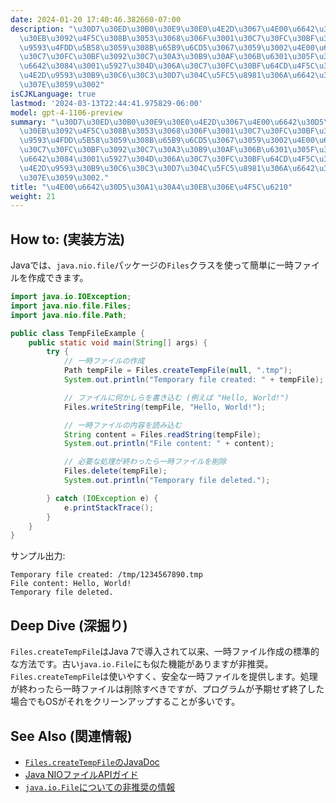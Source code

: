 ```yaml
---
date: 2024-01-20 17:40:46.382660-07:00
description: "\u30D7\u30ED\u30B0\u30E9\u30E0\u4E2D\u3067\u4E00\u6642\u30D5\u30A1\u30A4\
  \u30EB\u3092\u4F5C\u308B\u3053\u3068\u306F\u3001\u30C7\u30FC\u30BF\u3092\u77ED\u671F\
  \u9593\u4FDD\u5B58\u3059\u308B\u65B9\u6CD5\u3067\u3059\u3002\u4E00\u6642\u7684\u306A\
  \u30C7\u30FC\u30BF\u3092\u30C7\u30A3\u30B9\u30AF\u306B\u6301\u305F\u305B\u305F\u3044\
  \u6642\u3084\u3001\u5927\u304D\u306A\u30C7\u30FC\u30BF\u64CD\u4F5C\u3092\u884C\u3046\
  \u4E2D\u9593\u30B9\u30C6\u30C3\u30D7\u304C\u5FC5\u8981\u306A\u6642\u306B\u4F7F\u3044\
  \u307E\u3059\u3002"
isCJKLanguage: true
lastmod: '2024-03-13T22:44:41.975829-06:00'
model: gpt-4-1106-preview
summary: "\u30D7\u30ED\u30B0\u30E9\u30E0\u4E2D\u3067\u4E00\u6642\u30D5\u30A1\u30A4\
  \u30EB\u3092\u4F5C\u308B\u3053\u3068\u306F\u3001\u30C7\u30FC\u30BF\u3092\u77ED\u671F\
  \u9593\u4FDD\u5B58\u3059\u308B\u65B9\u6CD5\u3067\u3059\u3002\u4E00\u6642\u7684\u306A\
  \u30C7\u30FC\u30BF\u3092\u30C7\u30A3\u30B9\u30AF\u306B\u6301\u305F\u305B\u305F\u3044\
  \u6642\u3084\u3001\u5927\u304D\u306A\u30C7\u30FC\u30BF\u64CD\u4F5C\u3092\u884C\u3046\
  \u4E2D\u9593\u30B9\u30C6\u30C3\u30D7\u304C\u5FC5\u8981\u306A\u6642\u306B\u4F7F\u3044\
  \u307E\u3059\u3002."
title: "\u4E00\u6642\u30D5\u30A1\u30A4\u30EB\u306E\u4F5C\u6210"
weight: 21
---
```


## How to: (実装方法)
Javaでは、`java.nio.file`パッケージの`Files`クラスを使って簡単に一時ファイルを作成できます。

```java
import java.io.IOException;
import java.nio.file.Files;
import java.nio.file.Path;

public class TempFileExample {
    public static void main(String[] args) {
        try {
            // 一時ファイルの作成
            Path tempFile = Files.createTempFile(null, ".tmp");
            System.out.println("Temporary file created: " + tempFile);

            // ファイルに何かしらを書き込む (例えば "Hello, World!")
            Files.writeString(tempFile, "Hello, World!");

            // 一時ファイルの内容を読み込む
            String content = Files.readString(tempFile);
            System.out.println("File content: " + content);

            // 必要な処理が終わったら一時ファイルを削除
            Files.delete(tempFile);
            System.out.println("Temporary file deleted.");

        } catch (IOException e) {
            e.printStackTrace();
        }
    }
}
```

サンプル出力:
```
Temporary file created: /tmp/1234567890.tmp
File content: Hello, World!
Temporary file deleted.
```

## Deep Dive (深掘り)
`Files.createTempFile`はJava 7で導入されて以来、一時ファイル作成の標準的な方法です。古い`java.io.File`にも似た機能がありますが非推奨。`Files.createTempFile`は使いやすく、安全な一時ファイルを提供します。処理が終わったら一時ファイルは削除すべきですが、プログラムが予期せず終了した場合でもOSがそれをクリーンアップすることが多いです。

## See Also (関連情報)
- [`Files.createTempFile`のJavaDoc](https://docs.oracle.com/en/java/javase/17/docs/api/java.base/java/nio/file/Files.html#createTempFile(java.nio.file.Path,java.lang.String,java.lang.String,java.nio.file.attribute.FileAttribute...))
- [Java NIOファイルAPIガイド](https://docs.oracle.com/javase/tutorial/essential/io/fileio.html)
- [`java.io.File`についての非推奨の情報](https://docs.oracle.com/en/java/javase/17/docs/api/java.base/java/io/File.html#%3Cinit%3E(java.lang.String))
